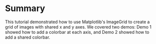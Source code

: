 # Summary

This tutorial demonstrated how to use Matplotlib's ImageGrid to create a grid of images with shared x and y axes. We covered two demos: Demo 1 showed how to add a colorbar at each axis, and Demo 2 showed how to add a shared colorbar.
